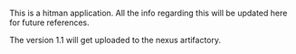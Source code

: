 This is a hitman application. All the info regarding this will be updated here for future references.

The version 1.1 will get uploaded to the nexus artifactory.
